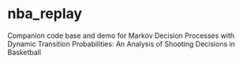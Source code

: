 # nba_replay
Companion code base and demo for Markov Decision Processes with Dynamic Transition Probabilities: An Analysis of Shooting Decisions in Basketball
